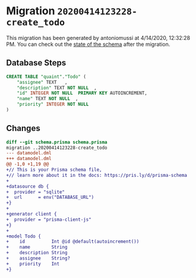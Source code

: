 # Migration `20200414123228-create_todo`

This migration has been generated by antoniomussi at 4/14/2020, 12:32:28 PM.
You can check out the [state of the schema](./schema.prisma) after the migration.

## Database Steps

```sql
CREATE TABLE "quaint"."Todo" (
    "assignee" TEXT   ,
    "description" TEXT NOT NULL  ,
    "id" INTEGER NOT NULL  PRIMARY KEY AUTOINCREMENT,
    "name" TEXT NOT NULL  ,
    "priority" INTEGER NOT NULL  
) 
```

## Changes

```diff
diff --git schema.prisma schema.prisma
migration ..20200414123228-create_todo
--- datamodel.dml
+++ datamodel.dml
@@ -1,0 +1,19 @@
+// This is your Prisma schema file,
+// learn more about it in the docs: https://pris.ly/d/prisma-schema
+
+datasource db {
+  provider = "sqlite"
+  url      = env("DATABASE_URL")
+}
+
+generator client {
+  provider = "prisma-client-js"
+}
+
+model Todo {
+    id          Int @id @default(autoincrement())
+    name        String
+    description String
+    assignee    String?
+    priority    Int
+}
```


